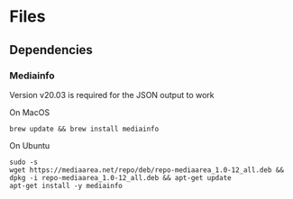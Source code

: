 # Files

## Dependencies

### Mediainfo

Version v20.03 is required for the JSON output to work

On MacOS
```
brew update && brew install mediainfo
```

On Ubuntu
```
sudo -s
wget https://mediaarea.net/repo/deb/repo-mediaarea_1.0-12_all.deb && dpkg -i repo-mediaarea_1.0-12_all.deb && apt-get update
apt-get install -y mediainfo
```